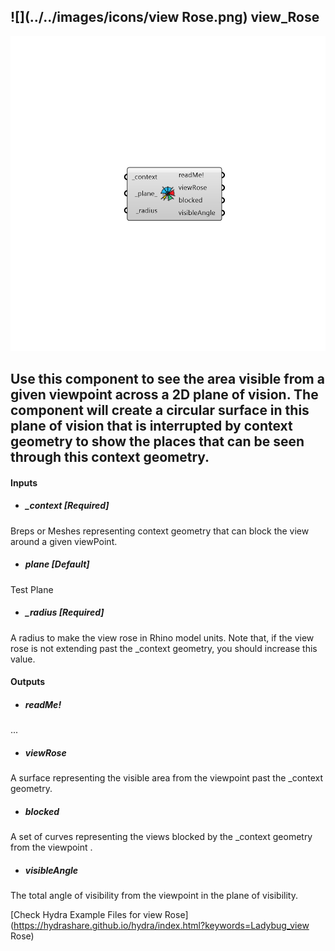 ## ![](../../images/icons/view Rose.png) view_Rose

![](../../images/components/view_Rose.png)

Use this component to see the area visible from a given viewpoint across a 2D plane of vision.
 The component will create a circular surface in this plane of vision that is interrupted by context geometry to show the places that can be seen through this context geometry.
 -
 

#### Inputs
* ##### _context [Required]
Breps or Meshes representing context geometry that can block the view around a given viewPoint.
* ##### _plane_ [Default]
Test Plane
* ##### _radius [Required]
A radius to make the view rose in Rhino model units. Note that, if the view rose is not extending past the _context geometry, you should increase this value.

#### Outputs
* ##### readMe!
...
* ##### viewRose
A surface representing the visible area from the viewpoint past the _context geometry.
* ##### blocked
A set of curves representing the views blocked by the _context geometry from the viewpoint .
* ##### visibleAngle
The total angle of visibility from the viewpoint in the plane of visibility.


[Check Hydra Example Files for view Rose](https://hydrashare.github.io/hydra/index.html?keywords=Ladybug_view Rose)